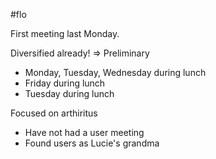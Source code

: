 

#flo 

First meeting last Monday.

Diversified already! => Preliminary

* Monday, Tuesday, Wednesday during lunch
* Friday during lunch
* Tuesday during lunch

Focused on arthiritus

* Have not had a user meeting
* Found users as Lucie's  grandma 
